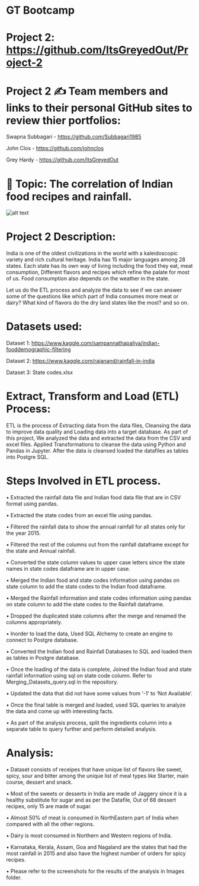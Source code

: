 # GT Bootcamp
# Project 2:  https://github.com/ItsGreyedOut/Project-2 

# Project 2 ✍️ Team members and links to their personal GitHub sites to review thier portfolios:
Swapna Subbagari -  https://github.com/Subbagari1985 

John Clos -  https://github.com/johnclos 

Grey Hardy -  https://github.com/ItsGreyedOut

# 🧐 Topic:  The correlation of Indian food recipes and rainfall.

![alt text](http://github.com/itsgreyedout/project-2/blob/master/images/indianfood2.png?raw=true)

# Project 2 Description: 

India is one of the oldest civilizations in the world with a kaleidoscopic variety and rich cultural heritage. India has 15 major languages among 28 states. Each state has its own way of living including the food they eat, meat consumption, Different flavors and recipes which refine the palate for most of us. Food consumption also depends on the weather in the state. 

Let us do the ETL process and analyze the data to see if we can answer some of the questions like which part of India consumes more meat or dairy? What kind of flavors do the dry land states like the most? and so on.

# Datasets used:
Dataset 1: https://www.kaggle.com/sampannathapaliya/indian-fooddemographic-filtering

Dataset 2: https://www.kaggle.com/rajanand/rainfall-in-india

Dataset 3: State codes.xlsx

# Extract, Transform and Load (ETL) Process:
ETL is the process of Extracting data from the data files, Cleansing the data to improve data quality and Loading data into a target database.
As part of this project, We analyzed the data and extracted the data from the CSV and excel files. Applied Transformations to cleanse the data using Python and Pandas in Jupyter. After the data is cleansed loaded the datafiles as tables into Postgre SQL.

# Steps Involved in ETL process.
•	Extracted the rainfall data file and Indian food data file that are in CSV format using pandas.

•	Extracted the state codes from an excel file using pandas.

•	Filtered the rainfall data to show the annual rainfall for all states only for the year 2015.

•	Filtered the rest of the columns out from the rainfall dataframe except for the state and Annual rainfall.

•	Converted the state column values to upper case letters since the state names in state codes dataframe are in upper case.

•	Merged the Indian food and state codes information using pandas on state column to add the state codes to the Indian food dataframe.

•	Merged the Rainfall information and state codes information using pandas on state column to add the state codes to the Rainfall dataframe.

•	Dropped the duplicated state columns after the merge and renamed the columns appropriately.

•	Inorder to load the data, Used SQL Alchemy to create an engine to connect to Postgre database.

•	Converted the Indian food and Rainfall Databases to SQL and loaded them as tables in Postgre database.

•	Once the loading of the data is complete, Joined the Indian food and state rainfall information using sql on state code column. Refer to Merging_Datasets_query.sql in the repository.

•	Updated the data that did not have some values from ‘-1’ to ‘Not Available’.

•	Once the final table is merged and loaded, used SQL queries to analyze the data and come up with interesting facts.

•	As part of the analysis process, split the ingredients column into a separate table to query further and perform detailed analysis.

# Analysis:
•	Dataset consists of receipes that have unique list of flavors like sweet, spicy, sour and bitter among the unique list of meal types like Starter, main course, dessert and snack.

•	Most of the sweets or desserts in India are made of Jaggery since it is a healthy substitute for sugar and as per the Datafile, Out of 68 dessert recipes, only 15 are made of sugar.

•	Almost 50% of meat is consumed in NorthEastern part of India when compared with all the other regions.

•	Dairy is most consumed in Northern and Western regions of India.

•	Karnataka, Kerala, Assam, Goa and Nagaland are the states that had the most rainfall in 2015 and also have the highest number of orders for spicy recipes.

•	Please refer to the screenshots for the results of the analysis in Images folder.






